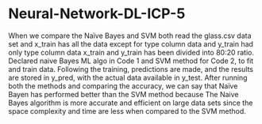 # Neural-Network-DL-ICP-5


When we compare the Naïve Bayes and SVM both read the glass.csv data set and x_train has all the data except for type column data and y_train had only type column data x_train and y_train has been divided into 80:20 ratio. Declared naive Bayes ML algo in Code 1 and SVM method for Code 2, to fit and train data. Following the training, predictions are made, and the results are stored in y_pred, with the actual data available in y_test.
After running both the methods and comparing the accuracy, we can say that Naïve Bayen has performed better than the SVM method because The Naive Bayes algorithm is more accurate and efficient on large data sets since the space complexity and time are less when compared to the SVM method.
